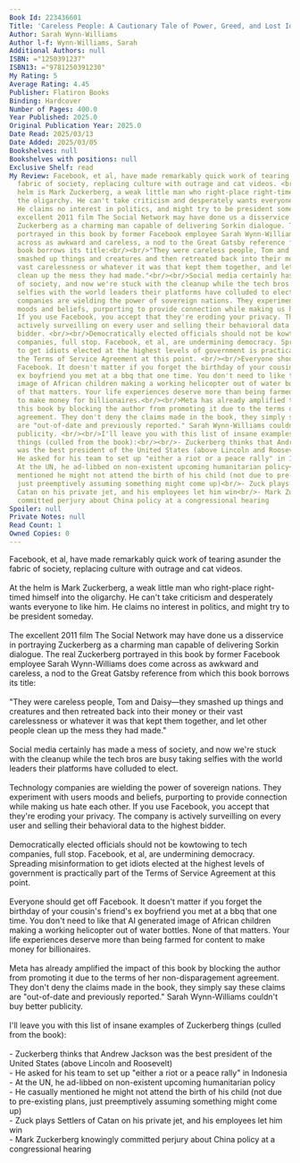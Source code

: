 ```yaml
---
Book Id: 223436601
Title: 'Careless People: A Cautionary Tale of Power, Greed, and Lost Idealism'
Author: Sarah Wynn-Williams
Author l-f: Wynn-Williams, Sarah
Additional Authors: null
ISBN: ="1250391237"
ISBN13: ="9781250391230"
My Rating: 5
Average Rating: 4.45
Publisher: Flatiron Books
Binding: Hardcover
Number of Pages: 400.0
Year Published: 2025.0
Original Publication Year: 2025.0
Date Read: 2025/03/13
Date Added: 2025/03/05
Bookshelves: null
Bookshelves with positions: null
Exclusive Shelf: read
My Review: Facebook, et al, have made remarkably quick work of tearing asunder the
  fabric of society, replacing culture with outrage and cat videos. <br/><br/>At the
  helm is Mark Zuckerberg, a weak little man who right-place right-timed himself into
  the oligarchy. He can't take criticism and desperately wants everyone to like him.
  He claims no interest in politics, and might try to be president someday.<br/><br/>The
  excellent 2011 film The Social Network may have done us a disservice in portraying
  Zuckerberg as a charming man capable of delivering Sorkin dialogue. The real Zuckerberg
  portrayed in this book by former Facebook employee Sarah Wynn-Williams does come
  across as awkward and careless, a nod to the Great Gatsby reference from which this
  book borrows its title:<br/><br/>"They were careless people, Tom and Daisy—they
  smashed up things and creatures and then retreated back into their money or their
  vast carelessness or whatever it was that kept them together, and let other people
  clean up the mess they had made."<br/><br/>Social media certainly has made a mess
  of society, and now we're stuck with the cleanup while the tech bros are busy taking
  selfies with the world leaders their platforms have colluded to elect. <br/><br/>Technology
  companies are wielding the power of sovereign nations. They experiment with users
  moods and beliefs, purporting to provide connection while making us hate each other.
  If you use Facebook, you accept that they're eroding your privacy. The company is
  actively surveilling on every user and selling their behavioral data to the highest
  bidder. <br/><br/>Democratically elected officials should not be kowtowing to tech
  companies, full stop. Facebook, et al, are undermining democracy. Spreading misinformation
  to get idiots elected at the highest levels of government is practically part of
  the Terms of Service Agreement at this point. <br/><br/>Everyone should get off
  Facebook. It doesn't matter if you forget the birthday of your cousin's friend's
  ex boyfriend you met at a bbq that one time. You don't need to like that AI generated
  image of African children making a working helicopter out of water bottles. None
  of that matters. Your life experiences deserve more than being farmed for content
  to make money for billionaires.<br/><br/>Meta has already amplified the impact of
  this book by blocking the author from promoting it due to the terms of her non-disparagement
  agreement. They don't deny the claims made in the book, they simply say these claims
  are "out-of-date and previously reported." Sarah Wynn-Williams couldn't buy better
  publicity. <br/><br/>I'll leave you with this list of insane examples of Zuckerberg
  things (culled from the book):<br/><br/>- Zuckerberg thinks that Andrew Jackson
  was the best president of the United States (above Lincoln and Roosevelt)<br/>-
  He asked for his team to set up "either a riot or a peace rally" in Indonesia<br/>-
  At the UN, he ad-libbed on non-existent upcoming humanitarian policy<br/>- He casually
  mentioned he might not attend the birth of his child (not due to pre-existing plans,
  just preemptively assuming something might come up)<br/>- Zuck plays Settlers of
  Catan on his private jet, and his employees let him win<br/>- Mark Zuckerberg knowingly
  committed perjury about China policy at a congressional hearing
Spoiler: null
Private Notes: null
Read Count: 1
Owned Copies: 0
---
```


Facebook, et al, have made remarkably quick work of tearing asunder the fabric of society, replacing culture with outrage and cat videos. <br/><br/>At the helm is Mark Zuckerberg, a weak little man who right-place right-timed himself into the oligarchy. He can't take criticism and desperately wants everyone to like him. He claims no interest in politics, and might try to be president someday.<br/><br/>The excellent 2011 film The Social Network may have done us a disservice in portraying Zuckerberg as a charming man capable of delivering Sorkin dialogue. The real Zuckerberg portrayed in this book by former Facebook employee Sarah Wynn-Williams does come across as awkward and careless, a nod to the Great Gatsby reference from which this book borrows its title:<br/><br/>"They were careless people, Tom and Daisy—they smashed up things and creatures and then retreated back into their money or their vast carelessness or whatever it was that kept them together, and let other people clean up the mess they had made."<br/><br/>Social media certainly has made a mess of society, and now we're stuck with the cleanup while the tech bros are busy taking selfies with the world leaders their platforms have colluded to elect. <br/><br/>Technology companies are wielding the power of sovereign nations. They experiment with users moods and beliefs, purporting to provide connection while making us hate each other. If you use Facebook, you accept that they're eroding your privacy. The company is actively surveilling on every user and selling their behavioral data to the highest bidder. <br/><br/>Democratically elected officials should not be kowtowing to tech companies, full stop. Facebook, et al, are undermining democracy. Spreading misinformation to get idiots elected at the highest levels of government is practically part of the Terms of Service Agreement at this point. <br/><br/>Everyone should get off Facebook. It doesn't matter if you forget the birthday of your cousin's friend's ex boyfriend you met at a bbq that one time. You don't need to like that AI generated image of African children making a working helicopter out of water bottles. None of that matters. Your life experiences deserve more than being farmed for content to make money for billionaires.<br/><br/>Meta has already amplified the impact of this book by blocking the author from promoting it due to the terms of her non-disparagement agreement. They don't deny the claims made in the book, they simply say these claims are "out-of-date and previously reported." Sarah Wynn-Williams couldn't buy better publicity. <br/><br/>I'll leave you with this list of insane examples of Zuckerberg things (culled from the book):<br/><br/>- Zuckerberg thinks that Andrew Jackson was the best president of the United States (above Lincoln and Roosevelt)<br/>- He asked for his team to set up "either a riot or a peace rally" in Indonesia<br/>- At the UN, he ad-libbed on non-existent upcoming humanitarian policy<br/>- He casually mentioned he might not attend the birth of his child (not due to pre-existing plans, just preemptively assuming something might come up)<br/>- Zuck plays Settlers of Catan on his private jet, and his employees let him win<br/>- Mark Zuckerberg knowingly committed perjury about China policy at a congressional hearing